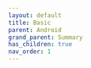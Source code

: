 ```yaml
---
layout: default
title: Basic
parent: Android
grand_parent: Summary
has_children: true
nav_order: 1
---
```

